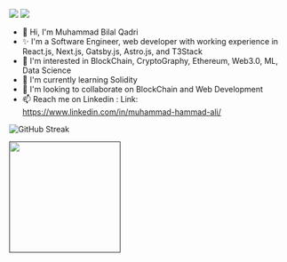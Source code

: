 ![](https://leetcard.jacoblin.cool/bilalattari1409l?ext=heatmap)
![](https://www.linkedin.com/in/muhammad-bilal-qadri-a29498220/)
- 👋 Hi, I'm Muhammad Bilal Qadri
- ✨ I'm a Software Engineer, web developer with working experience in React.js, Next.js, Gatsby.js, Astro.js, and T3Stack
- 👀 I'm interested in BlockChain, CryptoGraphy, Ethereum, Web3.0, ML, Data Science  
- 🌱 I'm currently learning Solidity
- 💞️ I'm looking to collaborate on BlockChain and Web Development
- 📫 Reach me on Linkedin : Link: https://www.linkedin.com/in/muhammad-hammad-ali/


![GitHub Streak](https://github-readme-streak-stats.herokuapp.com/?user=bilal-qadri140&theme=dark)

<!---
<a href="">
  <img height=200 align="center" src="https://github-readme-stats.vercel.app/api?username=Hammad395&theme=vision-friendly-dark" />
 </a>
 --->
 <a href=""> 
  <img height=200 align="center" src="https://github-readme-stats.vercel.app/api/top-langs?username=Hammad395&layout=compact&langs_count=8&card_width=320&theme=vision-friendly-dark" />
 </a>

<!---
HammadKnight/HammadKnight is a ✨ special ✨ repository because its `README.md` (this file) appears on your GitHub profile.
You can click the Preview link to take a look at your changes.
--->

